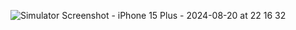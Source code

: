 
![Simulator Screenshot - iPhone 15 Plus - 2024-08-20 at 22 16 32](https://github.com/user-attachments/assets/1152dc72-2b0b-473f-8ba6-ccfe07ba1076)
